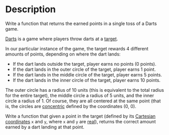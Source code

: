 # Description

Write a function that returns the earned points in a single toss of a Darts game.

[Darts][] is a game where players
throw darts at a [target][darts-target].

In our particular instance of the game, the target rewards 4 different amounts of points, depending on where the dart lands:

* If the dart lands outside the target, player earns no points (0 points).
* If the dart lands in the outer circle of the target, player earns 1 point.
* If the dart lands in the middle circle of the target, player earns 5 points.
* If the dart lands in the inner circle of the target, player earns 10 points.

The outer circle has a radius of 10 units (this is equivalent to the total radius for the entire target), the middle circle a radius of 5 units, and the inner circle a radius of 1. Of course, they are all centered at the same point (that is, the circles are [concentric][] defined by the coordinates (0, 0).

Write a function that given a point in the target (defined by its [Cartesian coordinates][cartesian-coordinates] `x` and `y`, where `x` and `y` are [real][real-numbers]), returns the correct amount earned by a dart landing at that point.

 [Darts]: https://en.wikipedia.org/wiki/Darts
 [darts-target]: https://en.wikipedia.org/wiki/Darts#/media/File:Darts_in_a_dartboard.jpg
 [concentric]: http://mathworld.wolfram.com/ConcentricCircles.html
 [cartesian-coordinates]: https://www.mathsisfun.com/data/cartesian-coordinates.html
 [real-numbers]: https://www.mathsisfun.com/numbers/real-numbers.html
